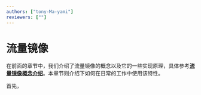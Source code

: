 ```yaml
---
authors: ["tony-Ma-yami"]
reviewers: [""]
---
```


# 流量镜像

在前面的章节中，我们介绍了流量镜像的概念以及它的一些实现原理，具体参考[**流量镜像概念介绍**](https://www.servicemesher.com/istio-handbook/concepts/traffic-shadow.html)。本章节则介绍下如何在日常的工作中使用该特性。

首先，